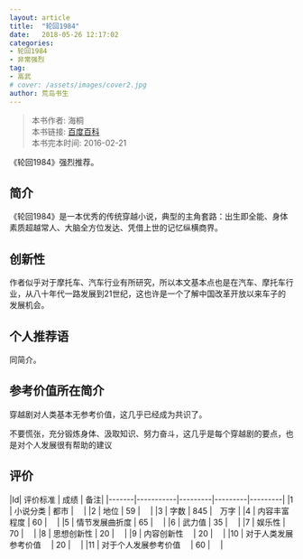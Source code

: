 ```yaml
---
layout: article
title:  "轮回1984"
date:   2018-05-26 12:17:02
categories:
- 轮回1984
- 非常强烈
tag:
- 高武
# cover: /assets/images/cover2.jpg
author: 荒岛书生
---
```


> 本书作者:  海桐  
> 本书链接:  [百度百科](https://baike.baidu.com/item/%E8%BD%AE%E5%9B%9E19847)  
> 本书完本时间: 2016-02-21

《轮回1984》强烈推荐。
<!---more--->

## 简介
《轮回1984》是一本优秀的传统穿越小说，典型的主角套路：出生即全能、身体素质超越常人、大脑全方位发达、凭借上世的记忆纵横商界。

## 创新性
作者似乎对于摩托车、汽车行业有所研究，所以本文基本点也是在汽车、摩托车行业，从八十年代一路发展到21世纪，这也许是一个了解中国改革开放以来车子的发展机会。

## 个人推荐语
同简介。

## 参考价值所在简介
穿越剧对人类基本无参考价值，这几乎已经成为共识了。

不要慌张，充分锻炼身体、汲取知识、努力奋斗，这几乎是每个穿越剧的要点，也是对个人发展很有帮助的建议

## 评价

|Id| 评价标准   |  成绩 | 备注|
|-------|-----------|---------|---------|---------|
|1 | 小说分类        | 都市  |　 |
|2 | 地位            | 59  |　 |
|3 | 字数            | 845  |　万字 |
|4 | 内容丰富程度     | 60  |　 |
|5 | 情节发展曲折度    | 65  |　 |
|6 | 武力值          | 35  |　 |
|7 | 娱乐性           | 70  |　 |
|8 | 思想创新性       | 20  |　 |
|9 | 内容创新性　      | 20  |　 |
|10 | 对于人类发展参考价值　        | 20  |　 |
|11 | 对于个人发展参考价值　        | 60  |　 |
